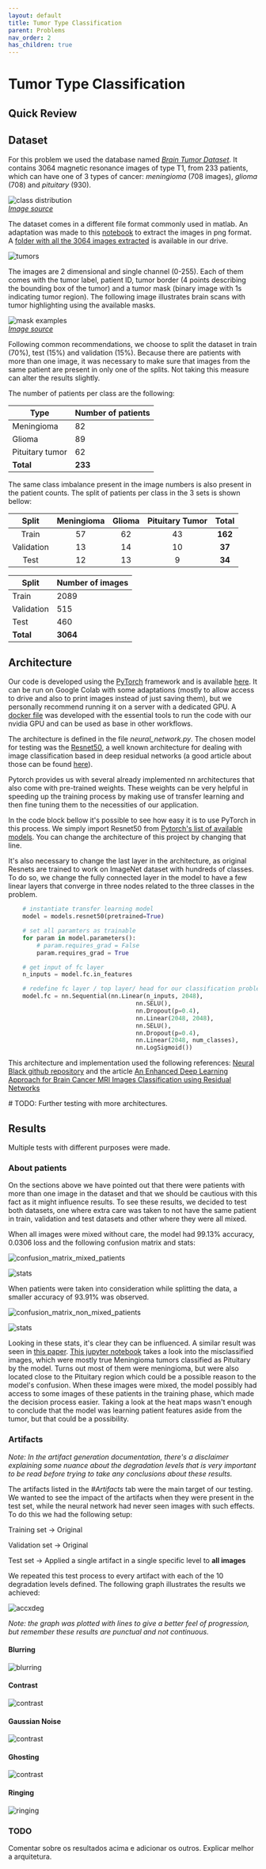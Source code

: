 ```yaml
---
layout: default
title: Tumor Type Classification
parent: Problems
nav_order: 2
has_children: true
---
```


# Tumor Type Classification
<!-- {: .no_toc } -->

## Quick Review



## Dataset

For this problem we used the database named [*Brain Tumor Dataset*](https://figshare.com/articles/dataset/brain_tumor_dataset/1512427). It contains 3064 magnetic resonance images of type T1, from 233 patients, which can have one of 3 types of cancer: *meningioma* (708 images), *glioma* (708) and *pituitary* (930).

![class distribution](images/class-distrib.png)  
*[Image source](https://github.com/guillaumefrd/brain-tumor-mri-dataset/blob/master/data_visualization.ipynb)*


The dataset comes in a different file format commonly used in matlab. An adaptation was made to this [notebook](https://github.com/aksh-ai/neuralBlack/blob/master/brain_tumor_dataset_preparation.ipynb) to extract the images in png format. A [folder with all the 3064 images extracted](https://drive.google.com/drive/folders/1-0i-Q2-to2y5_IyOZMmTzE8WbEuvbj0B?usp=sharing) is available in our drive.

![tumors](images/tumors.png)

The images are 2 dimensional and single channel (0-255). Each of them comes with the tumor label, patient ID, tumor border (4 points describing the bounding box of the tumor) and a tumor mask (binary image with 1s indicating tumor region). The following image illustrates brain scans with tumor highlighting using the available masks.

![mask examples](images/tumor-mask-ex.png)  
*[Image source](https://github.com/guillaumefrd/brain-tumor-mri-dataset/blob/master/data_visualization.ipynb)*

Following common recommendations, we choose to split the dataset in train (70%), test (15%) and validation (15%). Because there are patients with more than one image, it was necessary to make sure that images from the same patient are present in only one of the splits. Not taking this measure can alter the results slightly.

The number of patients per class are the following:

| Type | Number of patients |
| -----------       | ----  |
| Meningioma        | 82    |
| Glioma            | 89    |
| Pituitary tumor   | 62    |
| **Total**         |**233**|

The same class imbalance present in the image numbers is also present in the patient counts. The split of patients per class in the 3 sets is shown bellow:

| Split     | Meningioma | Glioma | Pituitary Tumor | Total |
| :-:       | :-:| :-:| :-:| :-:    |
| Train     | 57 | 62 | 43 | **162**|
| Validation| 13 | 14 | 10 | **37** |
| Test      | 12 | 13 | 9  | **34** |

|Split| Number of images |
| - | - |
|Train | 2089 |
|Validation | 515 |
|Test | 460 |
|**Total**|**3064**

## Architecture

Our code is developed using the [PyTorch](https://pytorch.org/) framework and is available [here](https://github.com/gianlopes/brain_tumor_classifier). It can be run on Google Colab with some adaptations (mostly to allow access to drive and also to print images instead of just saving them), but we personally recommend running it on a server with a dedicated GPU. A [docker file](https://github.com/gianlopes/pytorch-docker/blob/main/Dockerfile) was developed with the essential tools to run the code with our nvidia GPU and can be used as base in other workflows.

The architecture is defined in the file *neural_network.py*. The chosen model for testing was the [Resnet50](https://pytorch.org/hub/pytorch_vision_resnet/), a well known architecture for dealing with image classification based in deep residual networks (a good article about those can be found [here](https://arxiv.org/abs/1512.03385)).

Pytorch provides us with several already implemented nn architectures that also come with pre-trained weights. These weights can be very helpful in speeding up the training process by making use of transfer learning and then fine tuning them to the necessities of our application.

In the code block bellow it's possible to see how easy it is to use PyTorch in this process. We simply import Resnet50 from [Pytorch's list of available models](https://pytorch.org/vision/stable/models.html). You can change the architecture of this project by changing that line.

It's also necessary to change the last layer in the architecture, as original Resnets are trained to work on ImageNet dataset with hundreds of classes. To do so, we change the fully connected layer in the model to have a few linear layers that converge in three nodes related to the three classes in the problem.

```python
    # instantiate transfer learning model
    model = models.resnet50(pretrained=True)

    # set all paramters as trainable
    for param in model.parameters():
        # param.requires_grad = False
        param.requires_grad = True

    # get input of fc layer
    n_inputs = model.fc.in_features

    # redefine fc layer / top layer/ head for our classification problem
    model.fc = nn.Sequential(nn.Linear(n_inputs, 2048),
                                    nn.SELU(),
                                    nn.Dropout(p=0.4),
                                    nn.Linear(2048, 2048),
                                    nn.SELU(),
                                    nn.Dropout(p=0.4),
                                    nn.Linear(2048, num_classes),
                                    nn.LogSigmoid())
```

This architecture and implementation used the following references: [Neural Black github repository](https://github.com/aksh-ai/neuralBlack) and the article [An Enhanced Deep Learning Approach for Brain Cancer MRI Images Classification using Residual Networks](https://www.researchgate.net/publication/337877208_An_Enhanced_Deep_Learning_Approach_for_Brain_Cancer_MRI_Images_Classification_using_Residual_Networks)

\# TODO: Further testing with more architectures.

## Results

Multiple tests with different purposes were made.

### About patients

On the sections above we have pointed out that there were patients with more than one image in the dataset and that we should be cautious with this fact as it might influence results. To see these results, we decided to test both datasets, one where extra care was taken to not have the same patient in train, validation and test datasets and other where they were all mixed.


When all images were mixed without care, the model had 99.13% accuracy, 0.0306 loss and the following confusion matrix and stats:

![confusion_matrix_mixed_patients](images/results/confusion_matrix_mixed_patients.png)

![stats](images/results/stats_mixed_patients.png)

When patients were taken into consideration while splitting the data, a smaller accuracy of 93.91% was observed.

![confusion_matrix_non_mixed_patients](images/results/confusion_matrix_non_mixed_patients.png)

![stats](images/results/stats_non_mixed_patients.png)

Looking in these stats, it's clear they can be influenced. A similar result was seen in [this paper](https://www.researchgate.net/publication/337877208_An_Enhanced_Deep_Learning_Approach_for_Brain_Cancer_MRI_Images_Classification_using_Residual_Networks). [This jupyter notebook](https://colab.research.google.com/drive/1mJa1CZ7JbXEeG1dCVoWnLPebUhShF1fn?usp=sharing) takes a look into the misclassified images, which were mostly true Meningioma tumors classified as Pituitary by the model. Turns out most of them were meningioma, but were also located close to the Pituitary region which could be a possible reason to the model's confusion. When these images were mixed, the model possibly had access to some images of these patients in the training phase, which made the decision process easier. Taking a look at the heat maps wasn't enough to conclude that the model was learning patient features aside from the tumor, but that could be a possibility.

### Artifacts

*Note: In the artifact generation documentation, there's a disclaimer explaining some nuance about the degradation levels that is very important to be read before trying to take any conclusions about these results.*

The artifacts listed in the *\#Artifacts* tab were the main target of our testing. We wanted to see the impact of the artifacts when they were present in the test set, while the neural network had never seen images with such effects. To do this we had the following setup:

Training set -> Original

Validation set -> Original

Test set -> Applied a single artifact in a single specific level to **all images**

We repeated this test process to every artifact with each of the 10 degradation levels defined. The following graph illustrates the results we achieved:

![accxdeg](images/results/accXdeglevel_non_deg.png)

*Note: the graph was plotted with lines to give a better feel of progression, but remember these results are punctual and not continuous.*

#### Blurring

![blurring](images/results/visualexamples/accXdeglevel_blurring_edit.png)

#### Contrast

![contrast](images/results/visualexamples/accXdeglevel_contrast_edit.png)

#### Gaussian Noise

![contrast](images/results/visualexamples/accXdeglevel_ruido_gaussiano_edit.png)

#### Ghosting

![contrast](images/results/visualexamples/accXdeglevel_ghosting_edit.png)

#### Ringing

![ringing](images/results/visualexamples/accXdeglevel_ringing_edit.png)

### TODO

Comentar sobre os resultados acima e adicionar os outros.
Explicar melhor a arquitetura.

